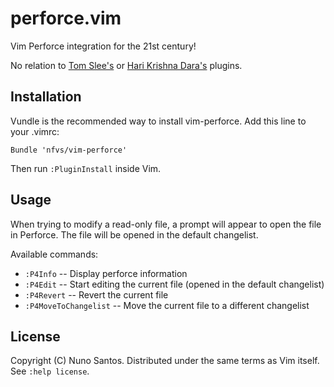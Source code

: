 # perforce.vim

Vim Perforce integration for the 21st century!

No relation to [Tom Slee's](http://www.vim.org/scripts/script.php?script_id=167) or [Hari Krishna Dara's](http://vim.sourceforge.net/scripts/script.php?script_id=240) plugins.

## Installation

Vundle is the recommended way to install vim-perforce. Add this line to your .vimrc:

    Bundle 'nfvs/vim-perforce'

Then run `:PluginInstall` inside Vim.

## Usage

When trying to modify a read-only file, a prompt will appear to open the file in Perforce. The file will be opened in the default changelist.

Available commands:

 * `:P4Info` -- Display perforce information
 * `:P4Edit` -- Start editing the current file (opened in the default changelist)
 * `:P4Revert` -- Revert the current file
 * `:P4MoveToChangelist` -- Move the current file to a different changelist

## License

Copyright (C) Nuno Santos. Distributed under the same terms as Vim itself. See `:help license`.
